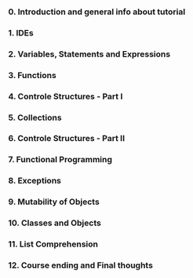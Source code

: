 
### 0. Introduction and general info about tutorial

### 1. IDEs

### 2. Variables, Statements and Expressions

### 3. Functions

### 4. Controle Structures - Part I

### 5. Collections

### 6. Controle Structures - Part II

### 7. Functional Programming

### 8. Exceptions

### 9. Mutability of Objects

### 10. Classes and Objects

### 11. List Comprehension

### 12. Course ending and Final thoughts
